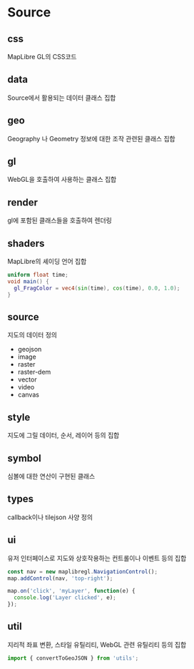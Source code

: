 # Source

## css 
MapLibre GL의 CSS코드

## data
Source에서 활용되는 데이터 클래스 집합

## geo
Geography 나 Geometry 정보에 대한 조작 관련된 클래스 집합


## gl
WebGL을 호출하여 사용하는 클래스 집합


## render
gl에 포함된 클래스들을 호출하여 렌더링


## shaders
MapLibre의 셰이딩 언어 집합
```glsl
uniform float time;
void main() {
  gl_FragColor = vec4(sin(time), cos(time), 0.0, 1.0);
}
```

## source
지도의 데이터 정의
- geojson  
- image  
- raster
- raster-dem
- vector
- video
- canvas

## style
지도에 그릴 데이터, 순서, 레이어 등의 집합

## symbol
심볼에 대한 연산이 구현된 클래스

## types
callback이나 tilejson 사양 정의

## ui
유저 인터페이스로 지도와 상호작용하는 컨트롤이나 이벤트 등의 집합
```js
const nav = new maplibregl.NavigationControl();
map.addControl(nav, 'top-right');

map.on('click', 'myLayer', function(e) {
  console.log('Layer clicked', e);
});
```


## util
지리적 좌표 변환, 스타일 유틸리티, WebGL 관련 유틸리티 등의 집합
```js
import { convertToGeoJSON } from 'utils';
```


